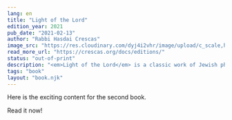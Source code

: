 ```yaml
---
lang: en
title: "Light of the Lord"
edition_year: 2021
pub_date: "2021-02-13"
author: "Rabbi Hasdai Crescas"
image_src: "https://res.cloudinary.com/dyj4i2vhr/image/upload/c_scale,h_1000/v1691748435/IMG20230811125809-EDIT_ebh5iw.jpg"
read_more_url: "https://crescas.org/docs/editions/"
status: "out-of-print"
description: "<em>Light of the Lord</em> is a classic work of Jewish philosophy written by Hasdai Crescas, a renowned medieval Jewish philosopher, rabbi, and statesman. This new Hebrew edition of the book offers a corrected version of the original text, based on the most authentic manuscript available."
tags: "book"
layout: "book.njk"
---
```


Here is the exciting content for the second book.

Read it now!
